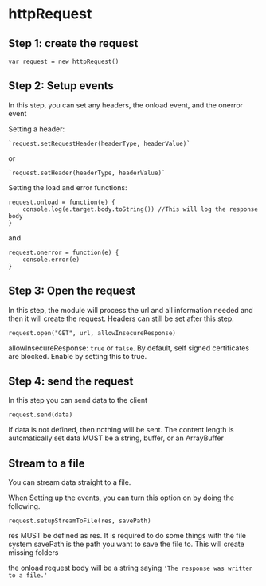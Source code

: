 
# httpRequest


## Step 1: create the request

```
var request = new httpRequest()
```


## Step 2: Setup events

In this step, you can set any headers, the onload event, and the onerror event

Setting a header:
```
`request.setRequestHeader(headerType, headerValue)`
```
or
```
`request.setHeader(headerType, headerValue)`
```

Setting the load and error functions:
```
request.onload = function(e) {
    console.log(e.target.body.toString()) //This will log the response body
}
```
and
```
request.onerror = function(e) {
    console.error(e)
}
```


## Step 3: Open the request

In this step, the module will process the url and all information needed and then it will create the request. Headers can still be set after this step.

```
request.open("GET", url, allowInsecureResponse)
```
allowInsecureResponse: `true` or `false`. By default, self signed certificates are blocked. Enable by setting this to true.


## Step 4: send the request

In this step you can send data to the client
```
request.send(data)
```

If data is not defined, then nothing will be sent.
The content length is automatically set
data MUST be a string, buffer, or an ArrayBuffer



## Stream to a file

You can stream data straight to a file.

When Setting up the events, you can turn this option on by doing the following.

`request.setupStreamToFile(res, savePath)`

res MUST be defined as res. It is required to do some things with the file system
savePath is the path you want to save the file to. This will create missing folders

the onload request body will be a string saying `'The response was written to a file.'`

